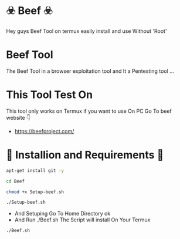 # ☣️ Beef ☣️
Hey guys Beef Tool on termux easily install and use Without 'Root'

# Beef Tool
The Beef Tool in a browser exploitation tool and It a Pentesting tool ...


# This Tool Test On 
This tool only works on Termux 
if you want to use On PC 
Go To  beef website 👇
- https://beefproject.com/


# 🛑 Installion and Requirements 🛑

```bash
apt-get install git -y
```

```bash
cd Beef
```

```bash
chmod +x Setup-beef.sh
```

```bash
./Setup-beef.sh
```

- And Setuping Go To Home Directory ok
- And Run ./Beef.sh The Script will install On Your Termux

```bash
./Beef.sh
```
